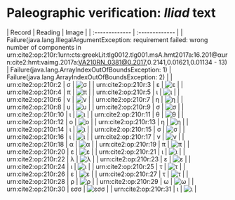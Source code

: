 # Paleographic verification: *Iliad* text

| Record | Reading     | Image     |
| :------------- | :------------- |
| Failure(java.lang.IllegalArgumentException: requirement failed: wrong number of components in  urn:cite2:op:210r:1urn:cts:greekLit:tlg0012.tlg001.msA.hmt2017a:16.201@αurn:cite2:hmt:vaimg.2017a:VA210RN_0381@0.2017,0.2141,0.01621,0.01134 - 13) | Failure(java.lang.ArrayIndexOutOfBoundsException: 1) | Failure(java.lang.ArrayIndexOutOfBoundsException: 2) | 
| urn:cite2:op:210r:2 | σ | ![σ](http://www.homermultitext.org/iipsrv?OBJ=IIP,1.0&FIF=/project/homer/pyramidal/VenA/VA210RN_0381.tif&RGN=0.2198,0.2138,0.01179,0.01051&WID=50&CVT=JPEG) | 
| urn:cite2:op:210r:3 | ε | ![ε](http://www.homermultitext.org/iipsrv?OBJ=IIP,1.0&FIF=/project/homer/pyramidal/VenA/VA210RN_0381.tif&RGN=0.2321,0.2090,0.01603,0.01328&WID=50&CVT=JPEG) | 
| urn:cite2:op:210r:4 | π | ![π](http://www.homermultitext.org/iipsrv?OBJ=IIP,1.0&FIF=/project/homer/pyramidal/VenA/VA210RN_0381.tif&RGN=0.2366,0.2137,0.02008,0.009544&WID=50&CVT=JPEG) | 
| urn:cite2:op:210r:5 | ι | ![ι](http://www.homermultitext.org/iipsrv?OBJ=IIP,1.0&FIF=/project/homer/pyramidal/VenA/VA210RN_0381.tif&RGN=0.2544,0.2137,0.008659,0.009267&WID=50&CVT=JPEG) | 
| urn:cite2:op:210r:6 | ν | ![ν](http://www.homermultitext.org/iipsrv?OBJ=IIP,1.0&FIF=/project/homer/pyramidal/VenA/VA210RN_0381.tif&RGN=0.2644,0.2123,0.01474,0.01203&WID=50&CVT=JPEG) | 
| urn:cite2:op:210r:7 | η | ![η](http://www.homermultitext.org/iipsrv?OBJ=IIP,1.0&FIF=/project/homer/pyramidal/VenA/VA210RN_0381.tif&RGN=0.2778,0.2129,0.01308,0.009682&WID=50&CVT=JPEG) | 
| urn:cite2:op:210r:8 | υ | ![υ](http://www.homermultitext.org/iipsrv?OBJ=IIP,1.0&FIF=/project/homer/pyramidal/VenA/VA210RN_0381.tif&RGN=0.2918,0.2124,0.009764,0.009267&WID=50&CVT=JPEG) | 
| urn:cite2:op:210r:9 | σ | ![σ](http://www.homermultitext.org/iipsrv?OBJ=IIP,1.0&FIF=/project/homer/pyramidal/VenA/VA210RN_0381.tif&RGN=0.3025,0.2129,0.01050,0.008714&WID=50&CVT=JPEG) | 
| urn:cite2:op:210r:10 | ι | ![ι](http://www.homermultitext.org/iipsrv?OBJ=IIP,1.0&FIF=/project/homer/pyramidal/VenA/VA210RN_0381.tif&RGN=0.3112,0.2129,0.009948,0.01024&WID=50&CVT=JPEG) | 
| urn:cite2:op:210r:11 | θ | ![θ](http://www.homermultitext.org/iipsrv?OBJ=IIP,1.0&FIF=/project/homer/pyramidal/VenA/VA210RN_0381.tif&RGN=0.3233,0.2082,0.01621,0.01660&WID=50&CVT=JPEG) | 
| urn:cite2:op:210r:12 | ο | ![ο](http://www.homermultitext.org/iipsrv?OBJ=IIP,1.0&FIF=/project/homer/pyramidal/VenA/VA210RN_0381.tif&RGN=0.3384,0.2142,0.009027,0.008299&WID=50&CVT=JPEG) | 
| urn:cite2:op:210r:13 | η | ![η](http://www.homermultitext.org/iipsrv?OBJ=IIP,1.0&FIF=/project/homer/pyramidal/VenA/VA210RN_0381.tif&RGN=0.3473,0.2044,0.01658,0.01798&WID=50&CVT=JPEG) | 
| urn:cite2:op:210r:14 | ι | ![ι](http://www.homermultitext.org/iipsrv?OBJ=IIP,1.0&FIF=/project/homer/pyramidal/VenA/VA210RN_0381.tif&RGN=0.3640,0.2142,0.007369,0.008852&WID=50&CVT=JPEG) | 
| urn:cite2:op:210r:15 | σ | ![σ](http://www.homermultitext.org/iipsrv?OBJ=IIP,1.0&FIF=/project/homer/pyramidal/VenA/VA210RN_0381.tif&RGN=0.3723,0.2145,0.01161,0.009129&WID=50&CVT=JPEG) | 
| urn:cite2:op:210r:16 | ι | ![ι](http://www.homermultitext.org/iipsrv?OBJ=IIP,1.0&FIF=/project/homer/pyramidal/VenA/VA210RN_0381.tif&RGN=0.3850,0.2145,0.005527,0.009959&WID=50&CVT=JPEG) | 
| urn:cite2:op:210r:17 | ν | ![ν](http://www.homermultitext.org/iipsrv?OBJ=IIP,1.0&FIF=/project/homer/pyramidal/VenA/VA210RN_0381.tif&RGN=0.3919,0.2141,0.01437,0.01245&WID=50&CVT=JPEG) | 
| urn:cite2:op:210r:18 | α | ![α](http://www.homermultitext.org/iipsrv?OBJ=IIP,1.0&FIF=/project/homer/pyramidal/VenA/VA210RN_0381.tif&RGN=0.4075,0.2145,0.01492,0.01093&WID=50&CVT=JPEG) | 
| urn:cite2:op:210r:19 | π | ![π](http://www.homermultitext.org/iipsrv?OBJ=IIP,1.0&FIF=/project/homer/pyramidal/VenA/VA210RN_0381.tif&RGN=0.4239,0.2138,0.01621,0.01300&WID=50&CVT=JPEG) | 
| urn:cite2:op:210r:20 | ε | ![ε](http://www.homermultitext.org/iipsrv?OBJ=IIP,1.0&FIF=/project/homer/pyramidal/VenA/VA210RN_0381.tif&RGN=0.4375,0.2151,0.009396,0.009267&WID=50&CVT=JPEG) | 
| urn:cite2:op:210r:21 | ι | ![ι](http://www.homermultitext.org/iipsrv?OBJ=IIP,1.0&FIF=/project/homer/pyramidal/VenA/VA210RN_0381.tif&RGN=0.4468,0.2152,0.006264,0.009544&WID=50&CVT=JPEG) | 
| urn:cite2:op:210r:22 | λ | ![λ](http://www.homermultitext.org/iipsrv?OBJ=IIP,1.0&FIF=/project/homer/pyramidal/VenA/VA210RN_0381.tif&RGN=0.4534,0.2109,0.01916,0.01577&WID=50&CVT=JPEG) | 
| urn:cite2:op:210r:23 | ε | ![ε](http://www.homermultitext.org/iipsrv?OBJ=IIP,1.0&FIF=/project/homer/pyramidal/VenA/VA210RN_0381.tif&RGN=0.4744,0.2136,0.01013,0.01369&WID=50&CVT=JPEG) | 
| urn:cite2:op:210r:24 | ι | ![ι](http://www.homermultitext.org/iipsrv?OBJ=IIP,1.0&FIF=/project/homer/pyramidal/VenA/VA210RN_0381.tif&RGN=0.4842,0.2167,0.008659,0.01079&WID=50&CVT=JPEG) | 
| urn:cite2:op:210r:25 | τ | ![τ](http://www.homermultitext.org/iipsrv?OBJ=IIP,1.0&FIF=/project/homer/pyramidal/VenA/VA210RN_0381.tif&RGN=0.4934,0.2169,0.01161,0.009267&WID=50&CVT=JPEG) | 
| urn:cite2:op:210r:26 | ε | ![ε](http://www.homermultitext.org/iipsrv?OBJ=IIP,1.0&FIF=/project/homer/pyramidal/VenA/VA210RN_0381.tif&RGN=0.5017,0.2177,0.01087,0.008990&WID=50&CVT=JPEG) | 
| urn:cite2:op:210r:27 | τ | ![τ](http://www.homermultitext.org/iipsrv?OBJ=IIP,1.0&FIF=/project/homer/pyramidal/VenA/VA210RN_0381.tif&RGN=0.5149,0.2160,0.01529,0.01120&WID=50&CVT=JPEG) | 
| urn:cite2:op:210r:28 | ρ | ![ρ](http://www.homermultitext.org/iipsrv?OBJ=IIP,1.0&FIF=/project/homer/pyramidal/VenA/VA210RN_0381.tif&RGN=0.5265,0.2174,0.009211,0.01189&WID=50&CVT=JPEG) | 
| urn:cite2:op:210r:29 | ω | ![ω](http://www.homermultitext.org/iipsrv?OBJ=IIP,1.0&FIF=/project/homer/pyramidal/VenA/VA210RN_0381.tif&RGN=0.5348,0.2181,0.01548,0.009267&WID=50&CVT=JPEG) | 
| urn:cite2:op:210r:30 | εσσ | ![εσσ](http://www.homermultitext.org/iipsrv?OBJ=IIP,1.0&FIF=/project/homer/pyramidal/VenA/VA210RN_0381.tif&RGN=0.5510,0.2137,0.02027,0.01383&WID=50&CVT=JPEG) | 
| urn:cite2:op:210r:31 | ι | ![ι](http://www.homermultitext.org/iipsrv?OBJ=IIP,1.0&FIF=/project/homer/pyramidal/VenA/VA210RN_0381.tif&RGN=0.5700,0.2156,0.008843,0.01065&WID=50&CVT=JPEG) | 


